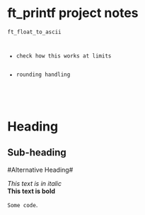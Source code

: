 <h1>ft_printf project notes</h1>
<code>ft_float_to_ascii
<ul>
	<li>check how this works at limits</li>
	<li>rounding handling</li>
</ul>


</code>

Heading
=======

Sub-heading
-----------

#Alternative Heading#

_This text is in italic_  
**This text is bold**

`Some code`.


